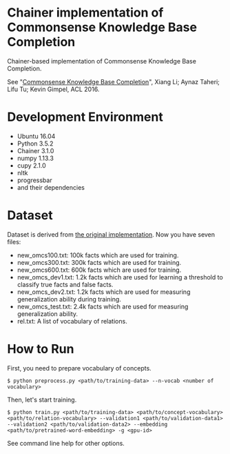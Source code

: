 # Chainer implementation of Commonsense Knowledge Base Completion

Chainer-based implementation of Commonsense Knowledge Base Completion.

See "[Commonsense Knowledge Base Completion](http://aclweb.org/anthology/P/P16/P16-1137.pdf)", Xiang Li; Aynaz Taheri; Lifu Tu; Kevin Gimpel, ACL 2016.

# Development Environment

* Ubuntu 16.04
* Python 3.5.2
* Chainer 3.1.0
* numpy 1.13.3
* cupy 2.1.0
* nltk
* progressbar
* and their dependencies

# Dataset

Dataset is derived from [the original implementation](https://github.com/Lorraine333/ACL_CKBC).
Now you have seven files:
* new_omcs100.txt: 100k facts which are used for training.
* new_omcs300.txt: 300k facts which are used for training.
* new_omcs600.txt: 600k facts which are used for training.
* new_omcs_dev1.txt: 1.2k facts which are used for learning a threshold to classify true facts and false facts.
* new_omcs_dev2.txt: 1.2k facts which are used for measuring generalization ability during training.
* new_omcs_test.txt: 2.4k facts which are used for measuring generalization ability.
* rel.txt: A list of vocabulary of relations.

# How to Run

First, you need to prepare vocabulary of concepts.

```
$ python preprocess.py <path/to/training-data> --n-vocab <number of vocabulary>
```

Then, let's start training.

```
$ python train.py <path/to/training-data> <path/to/concept-vocabulary> <path/to/relation-vocabulary> --validation1 <path/to/validation-data1> --validation2 <path/to/validation-data2> --embedding <path/to/pretrained-word-embedding> -g <gpu-id>
```

See command line help for other options.
